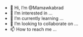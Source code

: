 - 👋 Hi, I’m @Mamawkabrad
- 👀 I’m interested in ...
- 🌱 I’m currently learning ...
- 💞️ I’m looking to collaborate on ...
- 📫 How to reach me ...

<!---
Mamawkabrad/Mamawkabrad is a ✨ special ✨ repository because its `README.md` (this file) appears on your GitHub profile.
You can click the Preview link to take a look at your changes.
--->
